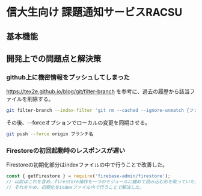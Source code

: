 # 信大生向け 課題通知サービスRACSU

## 基本機能

## 開発上での問題点と解決策

### github上に機密情報をプッシュしてしまった

https://tex2e.github.io/blog/git/filter-branch を参考に、過去の履歴から該当ファイルを削除する。

```bash
git filter-branch --index-filter 'git rm --cached --ignore-unmatch {ファイル名の相対パス}' HEAD
```

その後、--forceオプションでローカルの変更を同期させる。

```bash
git push --force origin ブランチ名
```

### Firestoreの初回起動時のレスポンスが遅い

Firestoreの初期化部分はindexファイルの中で行うことで改善した。

```javascript
const { getFirestore } = require('firebase-admin/firestore');
// 以前はこれを含め、firestore操作を一つのモジュールに纏めて読み込む形を取っていた。
// それをやめ、初期化をindexファイル内で行うことで解決した。
```